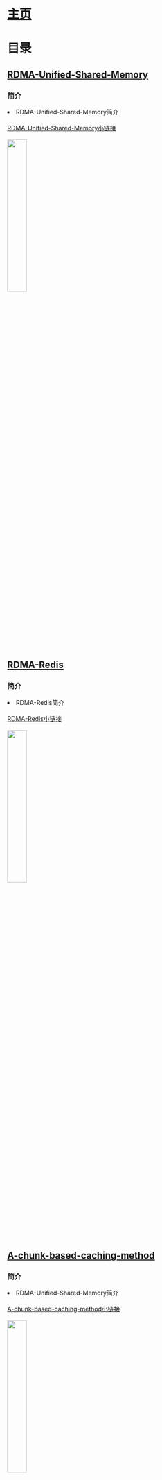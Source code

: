 # [主页](https://github.com/dase314ecnu/huiqihu.github.io)
# 目录

## [RDMA-Unified-Shared-Memory](https://github.com/dase314ecnu/RDMA-Unified-Shared-Memory)
### 简介
<div>
    <li>RDMA-Unified-Shared-Memory简介</li>
    <br>
    <a href="https://github.com/dase314ecnu/RDMA-Unified-Shared-Memory">RDMA-Unified-Shared-Memory小链接</a>
</div>
<div>
    <br>
    <a href="https://github.com/dase314ecnu/RDMA-Unified-Shared-Memory">
        <img src="https://ss3.bdstatic.com/70cFv8Sh_Q1YnxGkpoWK1HF6hhy/it/u=397705813,3293168330&fm=26&gp=0.jpg" width="30%" height="30%"></img>
    </a>
</div> 

## [RDMA-Redis](https://github.com/dase314ecnu/RDMA-Redis)
### 简介
<div>
    <li>RDMA-Redis简介</li>
    <br>
    <a href="https://github.com/dase314ecnu/RDMA-Redis">RDMA-Redis小链接</a>
</div>
<div>
    <br>
    <a href="https://github.com/dase314ecnu/RDMA-Redis">
        <img src="https://ss3.bdstatic.com/70cFv8Sh_Q1YnxGkpoWK1HF6hhy/it/u=397705813,3293168330&fm=26&gp=0.jpg" width="30%" height="30%"></img>
    </a>
</div> 

## [A-chunk-based-caching-method](https://github.com/dase314ecnu/A-chunk-based-caching-method)
### 简介
<div>
    <li>RDMA-Unified-Shared-Memory简介</li>
    <br>
    <a href="https://github.com/dase314ecnu/A-chunk-based-caching-method">A-chunk-based-caching-method小链接</a>
</div>
<div>
    <br>
   <a href="https://github.com/dase314ecnu/A-chunk-based-caching-method">
    <img src="https://ss3.bdstatic.com/70cFv8Sh_Q1YnxGkpoWK1HF6hhy/it/u=397705813,3293168330&fm=26&gp=0.jpg" width="30%" height="30%">
</div> 

